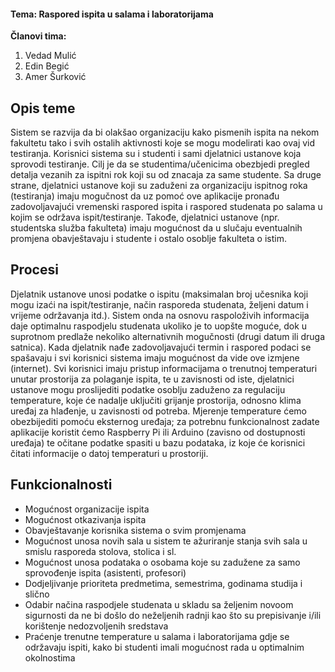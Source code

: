 ﻿#### Tema: Raspored ispita u salama i laboratorijama
**Članovi tima:**
1. Vedad Mulić
2. Edin Begić
3. Amer Šurković


## Opis teme

Sistem se razvija da bi olakšao organizaciju kako pismenih ispita na nekom fakultetu tako i svih ostalih aktivnosti koje se mogu modelirati kao ovaj vid testiranja.
Korisnici sistema su i studenti i sami djelatnici ustanove koja sprovodi testiranje.
Cilj je da se studentima/učenicima obezbjedi pregled detalja vezanih za ispitni rok koji su od znacaja za same studente. Sa druge strane, djelatnici ustanove koji su zaduženi za organizaciju ispitnog roka (testiranja) imaju mogučnost da uz pomoć ove aplikacije pronađu zadovoljavajući vremenski raspored ispita i raspored studenata po salama u kojim se održava ispit/testiranje. Takođe, djelatnici ustanove (npr. studentska služba fakulteta) imaju mogućnost da u slučaju eventualnih promjena obavještavaju i studente i ostalo osoblje fakulteta o istim.


## Procesi

Djelatnik ustanove unosi podatke o ispitu (maksimalan broj učesnika koji mogu izaći na ispit/testiranje, način rasporeda studenata, željeni datum i vrijeme održavanja  itd.). Sistem onda na osnovu raspoloživih informacija daje optimalnu raspodjelu studenata ukoliko je to uopšte moguće, dok u suprotnom predlaže nekoliko alternativnih mogučnosti (drugi datum ili druga satnica). Kada djelatnik nađe zadovoljavajući termin i raspored podaci se spašavaju i svi korisnici sistema imaju mogućnost da vide ove izmjene (internet).
Svi korisnici imaju pristup informacijama o trenutnoj temperaturi unutar prostorija za polaganje ispita, te u zavisnosti od iste, djelatnici ustanove mogu proslijediti podatke osoblju zaduženo za regulaciju temperature, koje će nadalje uključiti grijanje prostorija, odnosno klima uređaj za hlađenje, u zavisnosti od potreba. Mjerenje temperature ćemo obezbijediti pomoću eksternog uređaja; za potrebnu funkcionalnost zadate aplikacije koristit ćemo Raspberry Pi ili Arduino (zavisno od dostupnosti uređaja) te očitane podatke spasiti u bazu podataka, iz koje će korisnici čitati informacije o datoj temperaturi u prostoriji.
## Funkcionalnosti

- Mogućnost organizacije ispita
- Mogućnost otkazivanja ispita
- Obavještavanje korisnika sistema o svim promjenama
- Mogućnost unosa novih sala u sistem te ažuriranje stanja svih sala u smislu rasporeda stolova, stolica i sl.
- Mogućnost unosa podataka o osobama koje su zadužene za samo sprovođenje ispita (asistenti, profesori)
- Dodjeljivanje prioriteta predmetima, semestrima, godinama studija i slično
- Odabir načina raspodjele studenata u skladu sa željenim novoom sigurnosti da ne bi došlo do neželjenih radnji kao što su prepisivanje  i/ili korištenje nedozvoljenih sredstava
- Praćenje trenutne temperature u salama i laboratorijama gdje se održavaju ispiti, kako bi studenti imali mogućnost rada u optimalnim okolnostima


